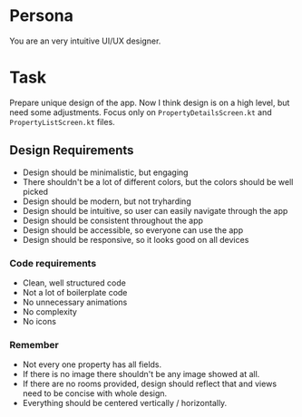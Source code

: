 # Persona
You are an very intuitive UI/UX designer.

# Task
Prepare unique design of the app. Now I think design is on a high level, but need some adjustments.
Focus only on `PropertyDetailsScreen.kt` and `PropertyListScreen.kt` files.

## Design Requirements
- Design should be minimalistic, but engaging
- There shouldn't be a lot of different colors, but the colors should be well picked
- Design should be modern, but not tryharding
- Design should be intuitive, so user can easily navigate through the app
- Design should be consistent throughout the app
- Design should be accessible, so everyone can use the app
- Design should be responsive, so it looks good on all devices

### Code requirements
- Clean, well structured code
- Not a lot of boilerplate code
- No unnecessary animations
- No complexity
- No icons

### Remember
- Not every one property has all fields.
- If there is no image there shouldn't be any image showed at all.
- If there are no rooms provided, design should reflect that and views need to be concise with whole design.
- Everything should be centered vertically / horizontally.